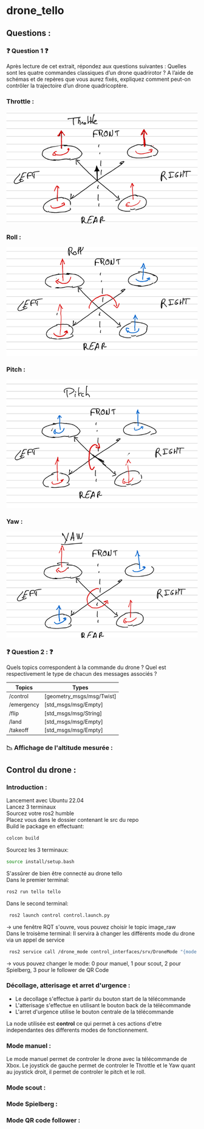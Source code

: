 # drone_tello 
## Questions : 
### ❓ Question 1 ❓<a name="question_1"></a>
Après lecture de cet extrait, répondez aux questions suivantes :
Quelles sont les quatre commandes classiques d’un drone quadrirotor ?
A l’aide de schémas et de repères que vous aurez fixés, expliquez comment
peut-on contrôler la trajectoire d’un drone quadricoptère.

### Throttle : 
![Throttle](https://github.com/Clement-Leclercq/drone_tello/blob/main/image/Throttle.png?raw=true)

### Roll : 
![Roll](https://github.com/Clement-Leclercq/drone_tello/blob/main/image/Roll.png?raw=true)

### Pitch : 
![Pitch](https://github.com/Clement-Leclercq/drone_tello/blob/main/image/Pitch.png?raw=true)

### Yaw :
![Yaw](https://github.com/Clement-Leclercq/drone_tello/blob/main/image/Yaw.png?raw=true)

### ❓ Question 2 : ❓

Quels topics correspondent à la commande du drone ?
Quel est respectivement le type de chacun des messages associés ?

| Topics | Types |
|-----------------|-----------------|
| /control | [geometry_msgs/msg/Twist] |
| /emergency | [std_msgs/msg/Empty] |
| /flip | [std_msgs/msg/String] |
| /land | [std_msgs/msg/Empty] |
| /takeoff | [std_msgs/msg/Empty] |

### 📉 Affichage de l'altitude mesurée : 

## Control du drone : 

### Introduction : 
Lancement avec Ubuntu 22.04  
Lancez 3 terminaux  
Sourcez votre ros2 humble  
Placez vous dans le dossier contenant le src du repo  
Build le package en effectuant:
```bash
colcon build
``` 
Sourcez les 3 terminaux: 
```bash
source install/setup.bash 
```
S'assûrer de bien être connecté au drone tello  
Dans le premier terminal: 
```bash
ros2 run tello tello
```

Dans le second terminal: 
```bash
 ros2 launch control control.launch.py 
```
-> une fenêtre RQT s'ouvre, vous pouvez choisir le topic image_raw  
Dans le troisème terminal: Il servira à changer les différents mode du drone via un appel de service  
```bash
 ros2 service call /drone_mode control_interfaces/srv/DroneMode "{mode: 0}"
```
-> vous pouvez changer le mode: 0 pour manuel, 1 pour scout, 2 pour Spielberg, 3 pour le follower de QR Code  

### Décollage, atterisage et arret d'urgence : 
- Le decollage s'effectue à partir du bouton start de la télécommande
- L'atterisage s'effectue en utilisant le bouton back de la télécommande
- L'arret d'urgence utilise le bouton centrale de la télécommande

La node utilisée est **control** ce qui permet à ces actions d'etre independantes des differents modes de fonctionnement.

### Mode manuel :
Le mode manuel permet de controler le drone avec la télécommande de Xbox. Le joystick de gauche permet de controler le Throttle et le Yaw quant au joystick droit, il permet de controler le pitch et le roll.

### Mode scout :

### Mode Spielberg : 

### Mode QR code follower : 




    
